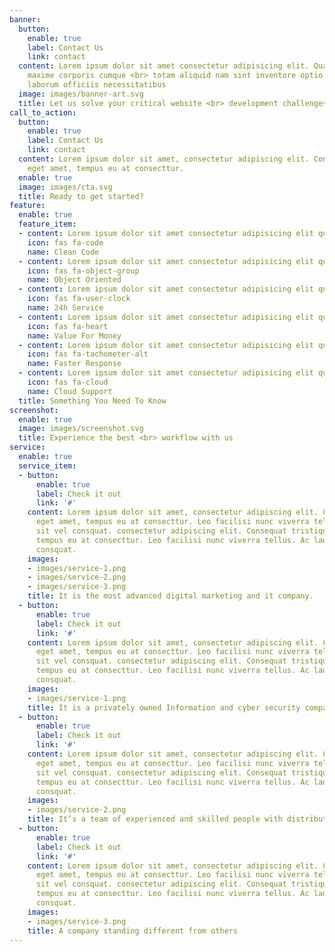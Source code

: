 ```yaml
---
banner:
  button:
    enable: true
    label: Contact Us
    link: contact
  content: Lorem ipsum dolor sit amet consectetur adipisicing elit. Quam nihil enim
    maxime corporis cumque <br> totam aliquid nam sint inventore optio modi neque
    laborum officiis necessitatibus
  image: images/banner-art.svg
  title: Let us solve your critical website <br> development challenges
call_to_action:
  button:
    enable: true
    label: Contact Us
    link: contact
  content: Lorem ipsum dolor sit amet, consectetur adipiscing elit. Consequat tristique
    eget amet, tempus eu at consecttur.
  enable: true
  image: images/cta.svg
  title: Ready to get started?
feature:
  enable: true
  feature_item:
  - content: Lorem ipsum dolor sit amet consectetur adipisicing elit quam nihil
    icon: fas fa-code
    name: Clean Code
  - content: Lorem ipsum dolor sit amet consectetur adipisicing elit quam nihil
    icon: fas fa-object-group
    name: Object Oriented
  - content: Lorem ipsum dolor sit amet consectetur adipisicing elit quam nihil
    icon: fas fa-user-clock
    name: 24h Service
  - content: Lorem ipsum dolor sit amet consectetur adipisicing elit quam nihil
    icon: fas fa-heart
    name: Value For Money
  - content: Lorem ipsum dolor sit amet consectetur adipisicing elit quam nihil
    icon: fas fa-tachometer-alt
    name: Faster Response
  - content: Lorem ipsum dolor sit amet consectetur adipisicing elit quam nihil
    icon: fas fa-cloud
    name: Cloud Support
  title: Something You Need To Know
screenshot:
  enable: true
  image: images/screenshot.svg
  title: Experience the best <br> workflow with us
service:
  enable: true
  service_item:
  - button:
      enable: true
      label: Check it out
      link: '#'
    content: Lorem ipsum dolor sit amet, consectetur adipiscing elit. Consequat tristique
      eget amet, tempus eu at consecttur. Leo facilisi nunc viverra tellus. Ac laoreet
      sit vel consquat. consectetur adipiscing elit. Consequat tristique eget amet,
      tempus eu at consecttur. Leo facilisi nunc viverra tellus. Ac laoreet sit vel
      consquat.
    images:
    - images/service-1.png
    - images/service-2.png
    - images/service-3.png
    title: It is the most advanced digital marketing and it company.
  - button:
      enable: true
      label: Check it out
      link: '#'
    content: Lorem ipsum dolor sit amet, consectetur adipiscing elit. Consequat tristique
      eget amet, tempus eu at consecttur. Leo facilisi nunc viverra tellus. Ac laoreet
      sit vel consquat. consectetur adipiscing elit. Consequat tristique eget amet,
      tempus eu at consecttur. Leo facilisi nunc viverra tellus. Ac laoreet sit vel
      consquat.
    images:
    - images/service-1.png
    title: It is a privately owned Information and cyber security company
  - button:
      enable: true
      label: Check it out
      link: '#'
    content: Lorem ipsum dolor sit amet, consectetur adipiscing elit. Consequat tristique
      eget amet, tempus eu at consecttur. Leo facilisi nunc viverra tellus. Ac laoreet
      sit vel consquat. consectetur adipiscing elit. Consequat tristique eget amet,
      tempus eu at consecttur. Leo facilisi nunc viverra tellus. Ac laoreet sit vel
      consquat.
    images:
    - images/service-2.png
    title: It’s a team of experienced and skilled people with distributions
  - button:
      enable: true
      label: Check it out
      link: '#'
    content: Lorem ipsum dolor sit amet, consectetur adipiscing elit. Consequat tristique
      eget amet, tempus eu at consecttur. Leo facilisi nunc viverra tellus. Ac laoreet
      sit vel consquat. consectetur adipiscing elit. Consequat tristique eget amet,
      tempus eu at consecttur. Leo facilisi nunc viverra tellus. Ac laoreet sit vel
      consquat.
    images:
    - images/service-3.png
    title: A company standing different from others
---
```

